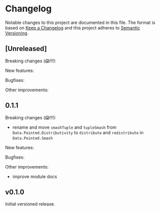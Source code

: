 # Changelog

Notable changes to this project are documented in this file. The format is based on [Keep a Changelog](https://keepachangelog.com/en/1.0.0/) and this project adheres to [Semantic Versioning](https://semver.org/spec/v2.0.0.html).

## [Unreleased]

Breaking changes (😱!!!):

New features:

Bugfixes:

Other improvements:



## 0.1.1

Breaking changes (😱!!!):

  - rename and move `smashTuple` and `tupleSmash` from `Data.Pointed.Distributivity` to `distribute` and `redistribute` in `Data.Pointed.Smash`

New features:

Bugfixes:

Other improvements:
  - improve module docs

## v0.1.0

Initial versioned release.
